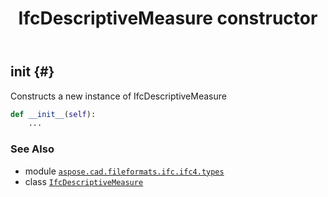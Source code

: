 ﻿---
title: IfcDescriptiveMeasure constructor
second_title: Aspose.CAD for Python via .NET API References
description: 
type: docs
weight: 10
url: /python-net/aspose.cad.fileformats.ifc.ifc4.types/ifcdescriptivemeasure/__init__/
is_root: false
---

## __init__ {#}

Constructs a new instance of IfcDescriptiveMeasure



```python
def __init__(self):
    ...
```





### See Also
* module [`aspose.cad.fileformats.ifc.ifc4.types`](../../)
* class [`IfcDescriptiveMeasure`](/cad/python-net/aspose.cad.fileformats.ifc.ifc4.types/ifcdescriptivemeasure)
